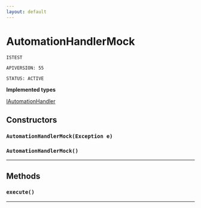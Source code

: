 ```yaml
---
layout: default
---
```

# AutomationHandlerMock

`ISTEST`

`APIVERSION: 55`

`STATUS: ACTIVE`

**Implemented types**

[IAutomationHandler](../Automation/IAutomationHandler.md)

## Constructors
### `AutomationHandlerMock(Exception e)`
### `AutomationHandlerMock()`
---
## Methods
### `execute()`
---
